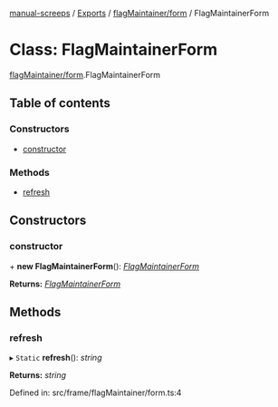 [manual-screeps](../README.md) / [Exports](../modules.md) / [flagMaintainer/form](../modules/flagmaintainer_form.md) / FlagMaintainerForm

# Class: FlagMaintainerForm

[flagMaintainer/form](../modules/flagmaintainer_form.md).FlagMaintainerForm

## Table of contents

### Constructors

- [constructor](flagmaintainer_form.flagmaintainerform.md#constructor)

### Methods

- [refresh](flagmaintainer_form.flagmaintainerform.md#refresh)

## Constructors

### constructor

\+ **new FlagMaintainerForm**(): [*FlagMaintainerForm*](flagmaintainer_form.flagmaintainerform.md)

**Returns:** [*FlagMaintainerForm*](flagmaintainer_form.flagmaintainerform.md)

## Methods

### refresh

▸ `Static` **refresh**(): *string*

**Returns:** *string*

Defined in: src/frame/flagMaintainer/form.ts:4
